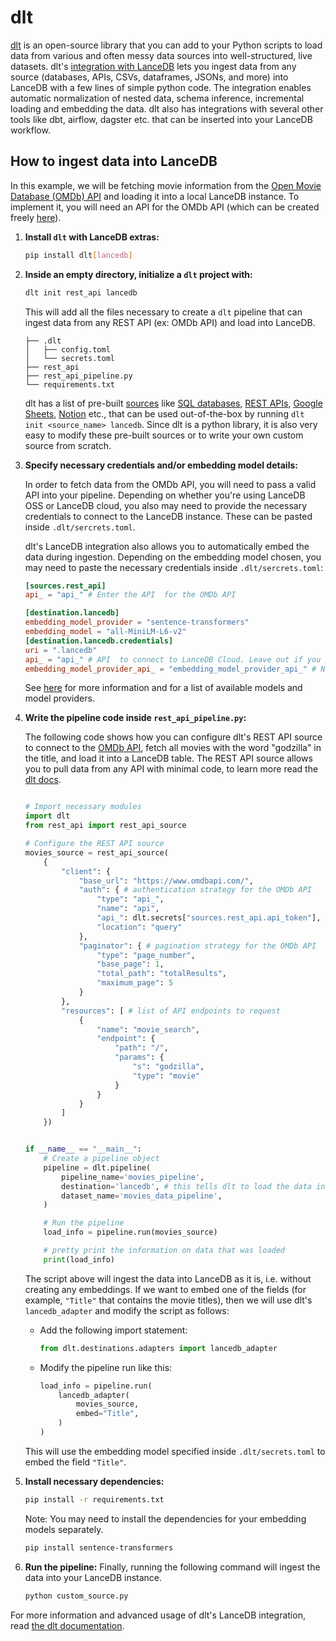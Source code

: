 # dlt  

[dlt](https://dlthub.com/docs/intro) is an open-source library that you can add to your Python scripts to load data from various and often messy data sources into well-structured, live datasets. dlt's [integration with LanceDB](https://dlthub.com/docs/dlt-ecosystem/destinations/lancedb) lets you ingest data from any source (databases, APIs, CSVs, dataframes, JSONs, and more) into LanceDB with a few lines of simple python code. The integration enables automatic normalization of nested data, schema inference, incremental loading and embedding the data. dlt also has integrations with several other tools like dbt, airflow, dagster etc. that can be inserted into your LanceDB workflow.

## How to ingest data into LanceDB  

In this example, we will be fetching movie information from the [Open Movie Database (OMDb) API](https://www.omdbapi.com/) and loading it into a local LanceDB instance. To implement it, you will need an API  for the OMDb API (which can be created freely [here](https://www.omdbapi.com/api.aspx)).
  
1. **Install `dlt` with LanceDB extras:**  
    ```sh 
    pip install dlt[lancedb]
    ```

2. **Inside an empty directory, initialize a `dlt` project with:**  
    ```sh
    dlt init rest_api lancedb
    ```
    This will add all the files necessary to create a `dlt` pipeline that can ingest data from any REST API (ex: OMDb API) and load into LanceDB.
    ```text
    ├── .dlt
    │   ├── config.toml
    │   └── secrets.toml
    ├── rest_api
    ├── rest_api_pipeline.py
    └── requirements.txt
    ```
  
    dlt has a list of pre-built [sources](https://dlthub.com/docs/dlt-ecosystem/verified-sources/) like [SQL databases](https://dlthub.com/docs/dlt-ecosystem/verified-sources/sql_database), [REST APIs](https://dlthub.com/docs/dlt-ecosystem/verified-sources/rest_api), [Google Sheets](https://dlthub.com/docs/dlt-ecosystem/verified-sources/google_sheets), [Notion](https://dlthub.com/docs/dlt-ecosystem/verified-sources/notion) etc., that can be used out-of-the-box by running `dlt init <source_name> lancedb`. Since dlt is a python library, it is also very easy to modify these pre-built sources or to write your own custom source from scratch.


3. **Specify necessary credentials and/or embedding model details:**  
    
    In order to fetch data from the OMDb API, you will need to pass a valid API  into your pipeline. Depending on whether you're using LanceDB OSS or LanceDB cloud, you also may need to provide the necessary credentials to connect to the LanceDB instance. These can be pasted inside `.dlt/sercrets.toml`. 

    dlt's LanceDB integration also allows you to automatically embed the data during ingestion. Depending on the embedding model chosen, you may need to paste the necessary credentials inside `.dlt/sercrets.toml`:
    ```toml
    [sources.rest_api]
    api_ = "api_" # Enter the API  for the OMDb API

    [destination.lancedb]
    embedding_model_provider = "sentence-transformers"
    embedding_model = "all-MiniLM-L6-v2"
    [destination.lancedb.credentials]
    uri = ".lancedb"
    api_ = "api_" # API  to connect to LanceDB Cloud. Leave out if you are using LanceDB OSS.
    embedding_model_provider_api_ = "embedding_model_provider_api_" # Not needed for providers that don't need authentication (ollama, sentence-transformers).
    ```
    See [here](https://dlthub.com/docs/dlt-ecosystem/destinations/lancedb#configure-the-destination) for more information and for a list of available models and model providers.  


4. **Write the pipeline code inside `rest_api_pipeline.py`:**  

    The following code shows how you can configure dlt's REST API source to connect to the [OMDb API](https://www.omdbapi.com/), fetch all movies with the word "godzilla" in the title, and load it into a LanceDB table. The REST API source allows you to pull data from any API with minimal code, to learn more read the [dlt docs](https://dlthub.com/docs/dlt-ecosystem/verified-sources/rest_api).

    ```python   

    # Import necessary modules
    import dlt
    from rest_api import rest_api_source

    # Configure the REST API source
    movies_source = rest_api_source(
        {
            "client": {
                "base_url": "https://www.omdbapi.com/",
                "auth": { # authentication strategy for the OMDb API
                    "type": "api_",
                    "name": "api",
                    "api_": dlt.secrets["sources.rest_api.api_token"], # read API credentials directly from secrets.toml
                    "location": "query"
                },
                "paginator": { # pagination strategy for the OMDb API 
                    "type": "page_number",
                    "base_page": 1,
                    "total_path": "totalResults",
                    "maximum_page": 5
                }
            },
            "resources": [ # list of API endpoints to request
                {
                    "name": "movie_search",
                    "endpoint": {
                        "path": "/",
                        "params": {
                            "s": "godzilla",
                            "type": "movie"
                        }
                    }
                }
            ]
        })


    if __name__ == "__main__":
        # Create a pipeline object
        pipeline = dlt.pipeline(
            pipeline_name='movies_pipeline',
            destination='lancedb', # this tells dlt to load the data into LanceDB
            dataset_name='movies_data_pipeline',
        )

        # Run the pipeline
        load_info = pipeline.run(movies_source)

        # pretty print the information on data that was loaded
        print(load_info)
    ```

    The script above will ingest the data into LanceDB as it is, i.e. without creating any embeddings. If we want to embed one of the fields (for example, `"Title"` that contains the movie titles), then we will use dlt's `lancedb_adapter` and modify the script as follows:  
    
    - Add the following import statement:
        ```python
        from dlt.destinations.adapters import lancedb_adapter
        ```
    - Modify the pipeline run like this:
        ```python
        load_info = pipeline.run(
            lancedb_adapter(
                movies_source,
                embed="Title",
            )
        )
        ```
    This will use the embedding model specified inside `.dlt/secrets.toml` to embed the field `"Title"`.

5. **Install necessary dependencies:**  
    ```sh
    pip install -r requirements.txt
    ```  

    Note: You may need to install the dependencies for your embedding models separately.
    ```sh
    pip install sentence-transformers
    ```

6. **Run the pipeline:**
    Finally, running the following command will ingest the data into your LanceDB instance.
    ```sh
    python custom_source.py
    ```

For more information and advanced usage of dlt's LanceDB integration, read [the dlt documentation](https://dlthub.com/docs/dlt-ecosystem/destinations/lancedb).
